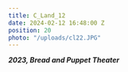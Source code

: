 ```yaml
---
title: C_Land_12
date: 2024-02-12 16:48:00 Z
position: 20
photo: "/uploads/cl22.JPG"
---
```


***2023, Bread and Puppet Theater***